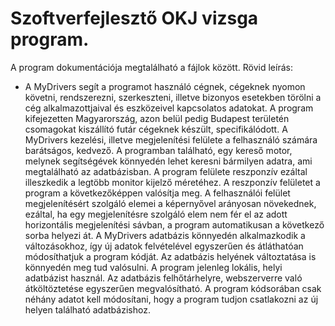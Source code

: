 # Szoftverfejlesztő OKJ vizsga program.
A program dokumentációja megtalálható a fájlok között.
 Rövid leírás:
  * A MyDrivers segít a programot használó cégnek, cégeknek nyomon követni,
    rendszerezni, szerkeszteni, illetve bizonyos esetekben törölni a cég alkalmazottjaival és
    eszközeivel kapcsolatos adatokat. A program kifejezetten Magyarország, azon belül pedig
    Budapest területén csomagokat kiszállító futár cégeknek készült, specifikálódott. A
    MyDrivers kezelési, illetve megjelenítési felülete a felhasználó számára barátságos,
    kedvező. A programban található, egy kereső motor, melynek segítségévek könnyedén lehet
    keresni bármilyen adatra, ami megtalálható az adatbázisban. A program felülete reszponzív
    ezáltal illeszkedik a legtöbb monitor kijelző méretéhez. A reszponzív felületet a program a
    következőképpen valósítja meg. A felhasználói felület megjelenítésért szolgáló elemei a
    képernyővel arányosan növekednek, ezáltal, ha egy megjelenítésre szolgáló elem nem fér el
    az adott horizontális megjelenítési sávban, a program automatikusan a következő sorba
    helyezi át. A MyDrivers adatbázis könnyedén alkalmazkodik a változásokhoz, így új adatok
    felvételével egyszerűen és átláthatóan módosíthatjuk a program kódját. Az adatbázis
    helyének változtatása is könnyedén meg tud valósulni. A program jelenleg lokális, helyi
    adatbázist használ. Az adatbázis felhőtárhelyre, webszerverre való átköltöztetése egyszerűen
    megvalósítható. A program kódsorában csak néhány adatot kell módosítani, hogy a program
    tudjon csatlakozni az új helyen található adatbázishoz.
